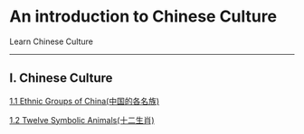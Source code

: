 # An introduction to Chinese Culture
Learn Chinese Culture

<hr>

## I. Chinese Culture

[1.1 Ethnic Groups of China(中国的各名族)](Culture/EthnicGroups/README.md)

[1.2 Twelve Symbolic Animals(十二生肖)]()